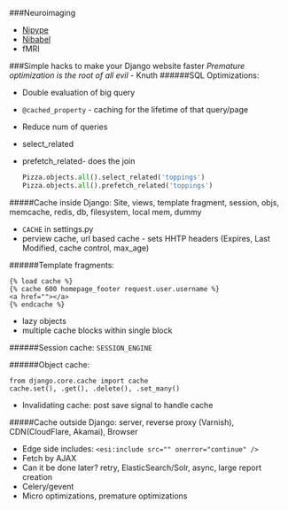 ###Neuroimaging
- [Nipype](http://nipy.org/nipype/)
- [Nibabel](http://nipy.org/nibabel/)
- fMRI

###Simple hacks to make your Django website faster
*Premature optimization is the root of all evil* - Knuth
######SQL Optimizations:
- Double evaluation of big query
- `@cached_property` - caching for the lifetime of that query/page
- Reduce num of queries
- select_related 
- prefetch_related- does the join

	```python
	Pizza.objects.all().select_related('toppings')
	Pizza.objects.all().prefetch_related('toppings')
	```

#####Cache inside Django: 
Site, views, template fragment, session, objs, memcache, redis, db, filesystem, local mem, dummy

- `CACHE` in settings.py
- perview cache, url based cache - sets HHTP headers (Expires, Last Modified, cache control, max_age)

######Template fragments:
```
{% load cache %}
{% cache 600 homepage_footer request.user.username %}
<a href=""></a>
{% endcache %}
```

- lazy objects
- multiple cache blocks within single block

######Session cache:
`SESSION_ENGINE`

######Object cache:

```
from django.core.cache import cache
cache.set(), .get(), .delete(), .set_many()
```

- Invalidating cache: post save signal to handle cache

#####Cache outside Django: 
server, reverse proxy (Varnish), CDN(CloudFlare, Akamai), Browser

- Edge side includes: `<esi:include src="" onerror="continue" />`
- Fetch by AJAX
- Can it be done later? retry, ElasticSearch/Solr, async, large report creation
- Celery/gevent
- Micro optimizations, premature optimizations


